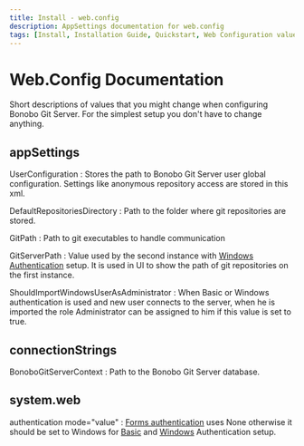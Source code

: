 ```yaml
---
title: Install - web.config
description: AppSettings documentation for web.config
tags: [Install, Installation Guide, Quickstart, Web Configuration values]
---
```


Web.Config Documentation
=============================

Short descriptions of values that you might change when configuring Bonobo Git Server. For the simplest setup you don't have to change anything.

## appSettings

UserConfiguration
: Stores the path to Bonobo Git Server user global configuration. Settings like anonymous repository access are stored in this xml.

DefaultRepositoriesDirectory
: Path to the folder where git repositories are stored.

GitPath
: Path to git executables to handle communication

GitServerPath
: Value used by the second instance with [Windows Authentication](/windows-authentication/) setup. It is used in UI to show the path of git repositories on the first instance.

ShouldImportWindowsUserAsAdministrator
: When Basic or Windows authentication is used and new user connects to the server, when he is imported the role Administrator can be assigned to him if this value is set to true.



## connectionStrings

BonoboGitServerContext
: Path to the Bonobo Git Server database.


## system.web

authentication mode="value"
: [Forms authentication](/forms-authentication/) uses None otherwise it should be set to Windows for [Basic](/basic-authentication/) and [Windows](/windows-authentication/) Authentication setup.
